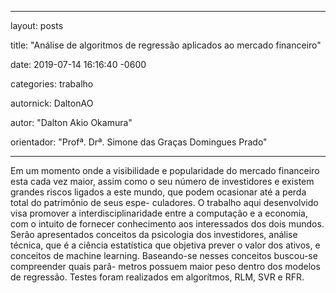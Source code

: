 ﻿---

layout: posts

title:  "Análise de algoritmos de regressão aplicados ao mercado financeiro"

date:   2019-07-14 16:16:40 -0600

categories: trabalho

autornick: DaltonAO

autor: "Dalton Akio Okamura"

orientador: "Profª. Drª. Simone das Graças Domingues Prado"

---

Em um momento onde a visibilidade e popularidade do mercado financeiro esta cada vez maior, assim como o seu número de investidores e existem grandes riscos ligados a este mundo, que podem ocasionar até a perda total do patrimônio de seus espe- culadores. O trabalho aqui desenvolvido visa promover a interdisciplinaridade entre a computação e a economia, com o intuito de fornecer conhecimento aos interessados dos dois mundos. Serão apresentados conceitos da psicologia dos investidores, análise técnica, que é a ciência estatística que objetiva prever o valor dos ativos, e conceitos de machine learning. Baseando-se nesses conceitos buscou-se compreender quais parâ- metros possuem maior peso dentro dos modelos de regressão. Testes foram realizados em algorítmos, RLM, SVR e RFR.